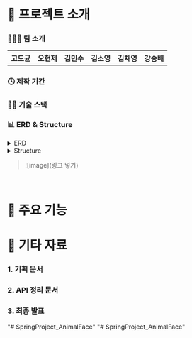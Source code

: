 # 📝 프로젝트 소개 
> 

### 👨‍👧‍👦 팀 소개
<table>
  <tr>
    <th>
    고도균
   </th>
    <th>
    오현제
   </th>
   <th>
     김민수
   </th>
   <th>
    김소영
   </th>
    <th>
    김채영
   </th>
    <th>
    강승배
   </th>
  </tr>
  
</table>

### 🕓 제작 기간
> 

### 👩‍💻 기술 스택

### 📊 ERD & Structure
<details>
<summary>ERD</summary>
<div markdown="1" style="padding-left: 15px;">
<img src="이미지링크 가져오기" width="800px"/>
</div>
</details>

<details>
<summary>Structure</summary>
<div markdown="1" style="padding-left: 15px;">
<img src="이미지링크 가져오기.." />
</div>
</details>

>![image](링크 넣기)</br>
<br>

# 🔑 주요 기능



# 📕 기타 자료
### 1. 기획 문서
### 2. API 정리 문서
### 3. 최종 발표
"# SpringProject_AnimalFace" 
"# SpringProject_AnimalFace" 
